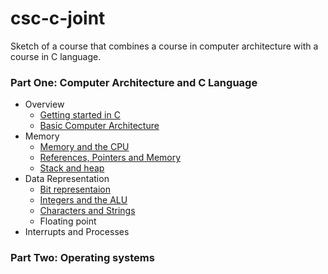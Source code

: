 # csc-c-joint

Sketch of a course that combines a course in computer architecture with a course in C language. 

### Part One: Computer Architecture and C Language

- Overview
  - [Getting started in C](https://github.com/csc-courses/csc-c-joint/blob/main/hello-world/hello-world.ipynb)
  - [Basic Computer Architecture](https://github.com/csc-courses/csc-c-joint/blob/main/architecture/basic-architecture.ipynb)
- Memory
  - [Memory and the CPU](https://github.com/csc-courses/csc-c-joint/blob/main/memory/bit-bytes.ipynb)
  - [References, Pointers and Memory](https://github.com/csc-courses/csc-c-joint/blob/main/memory/references-and-pointers.ipynb)
  - [Stack and heap](https://github.com/csc-courses/csc-c-joint/blob/main/memory/stack-and-heap.ipynb)
- Data Representation
  - [Bit representaion](https://github.com/csc-courses/csc-c-joint/blob/main/data-representation/bit-bytes-integers.ipynb)
  - [Integers and the ALU](https://github.com/csc-courses/csc-c-joint/blob/main/data-representation/integer-representation.ipynb)
  - [Characters and Strings](https://github.com/csc-courses/csc-c-joint/blob/main/data-representation/character-representation.ipynb)
  - Floating point
- Interrupts and Processes

### Part Two: Operating systems

